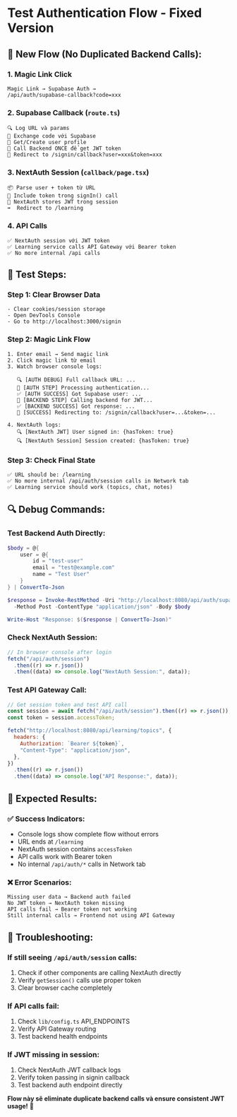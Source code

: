 # Test Authentication Flow - Fixed Version

## 🔄 **New Flow (No Duplicated Backend Calls):**

### 1. **Magic Link Click**

```
Magic Link → Supabase Auth →
/api/auth/supabase-callback?code=xxx
```

### 2. **Supabase Callback** (`route.ts`)

```
🔍 Log URL và params
🔄 Exchange code với Supabase
🔄 Get/Create user profile
🔄 Call Backend ONCE để get JWT token
🎉 Redirect to /signin/callback?user=xxx&token=xxx
```

### 3. **NextAuth Session** (`callback/page.tsx`)

```
📦 Parse user + token từ URL
🔐 Include token trong signIn() call
🎯 NextAuth stores JWT trong session
➡️  Redirect to /learning
```

### 4. **API Calls**

```
✅ NextAuth session với JWT token
✅ Learning service calls API Gateway với Bearer token
✅ No more internal /api calls
```

## 🧪 **Test Steps:**

### Step 1: Clear Browser Data

```
- Clear cookies/session storage
- Open DevTools Console
- Go to http://localhost:3000/signin
```

### Step 2: Magic Link Flow

```
1. Enter email → Send magic link
2. Click magic link từ email
3. Watch browser console logs:

   🔍 [AUTH DEBUG] Full callback URL: ...
   🔄 [AUTH STEP] Processing authentication...
   ✅ [AUTH SUCCESS] Got Supabase user: ...
   🔄 [BACKEND STEP] Calling backend for JWT...
   ✅ [BACKEND SUCCESS] Got response: ...
   🎉 [SUCCESS] Redirecting to: /signin/callback?user=...&token=...

4. NextAuth logs:
   🔍 [NextAuth JWT] User signed in: {hasToken: true}
   🔍 [NextAuth Session] Session created: {hasToken: true}
```

### Step 3: Check Final State

```
✅ URL should be: /learning
✅ No more internal /api/auth/session calls in Network tab
✅ Learning service should work (topics, chat, notes)
```

## 🔍 **Debug Commands:**

### Test Backend Auth Directly:

```powershell
$body = @{
    user = @{
        id = "test-user"
        email = "test@example.com"
        name = "Test User"
    }
} | ConvertTo-Json

$response = Invoke-RestMethod -Uri "http://localhost:8080/api/auth/supabase-callback" `
  -Method Post -ContentType "application/json" -Body $body

Write-Host "Response: $($response | ConvertTo-Json)"
```

### Check NextAuth Session:

```javascript
// In browser console after login
fetch("/api/auth/session")
  .then((r) => r.json())
  .then((data) => console.log("NextAuth Session:", data));
```

### Test API Gateway Call:

```javascript
// Get session token and test API call
const session = await fetch("/api/auth/session").then((r) => r.json());
const token = session.accessToken;

fetch("http://localhost:8080/api/learning/topics", {
  headers: {
    Authorization: `Bearer ${token}`,
    "Content-Type": "application/json",
  },
})
  .then((r) => r.json())
  .then((data) => console.log("API Response:", data));
```

## 🎯 **Expected Results:**

### ✅ Success Indicators:

- Console logs show complete flow without errors
- URL ends at `/learning`
- NextAuth session contains `accessToken`
- API calls work with Bearer token
- No internal `/api/auth/*` calls in Network tab

### ❌ Error Scenarios:

```
Missing user data → Backend auth failed
No JWT token → NextAuth token missing
API calls fail → Bearer token not working
Still internal calls → Frontend not using API Gateway
```

## 🔧 **Troubleshooting:**

### If still seeing `/api/auth/session` calls:

1. Check if other components are calling NextAuth directly
2. Verify `getSession()` calls use proper token
3. Clear browser cache completely

### If API calls fail:

1. Check `lib/config.ts` API_ENDPOINTS
2. Verify API Gateway routing
3. Test backend health endpoints

### If JWT missing in session:

1. Check NextAuth JWT callback logs
2. Verify token passing in signin callback
3. Test backend auth endpoint directly

**Flow này sẽ eliminate duplicate backend calls và ensure consistent JWT usage!** 🚀
